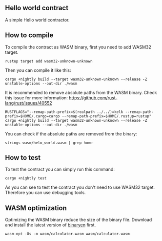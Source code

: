 ## Hello world contract

A simple Hello world contractor.


## How to compile


To compile the contract as WASM binary, first you need to add WASM32 target.
```
rustup target add wasm32-unknown-unknown
```

Then you can compile it like this:
```
cargo +nightly build --target wasm32-unknown-unknown --release -Z unstable-options --out-dir ./wasm
```

It is recommended to remove absolute paths from the WASM binary. Check this issue for more information: https://github.com/rust-lang/rust/issues/40552
```
RUSTFLAGS="--remap-path-prefix=$(realpath ../../)=kelk --remap-path-prefix=$HOME/.cargo=cargo --remap-path-prefix=$HOME/.rustup=rustup" cargo +nightly build --target wasm32-unknown-unknown --release -Z unstable-options --out-dir ./wasm
```

You can check if the absolute paths are removed from the binary:

```
strings wasm/helo_world.wasm | grep home
```

## How to test

To test the contract you can simply run this command:

```
cargo +nightly test
```

As you can see to test the contract you don't need to use WASM32 target. Therefore you can use debugging tools.

## WASM optimization

Optimizing the WASM binary reduce the size of the binary file. Download and install the latest version of [binaryen](https://github.com/WebAssembly/binaryen) first.

```
wasm-opt -Os -o wasm/calculator.wasm wasm/calculator.wasm
```
